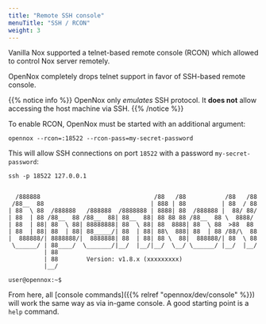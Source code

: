 ```yaml
---
title: "Remote SSH console"
menuTitle: "SSH / RCON"
weight: 3
---
```


Vanilla Nox supported a telnet-based remote console (RCON) which allowed to control Nox server remotely.

OpenNox completely drops telnet support in favor of SSH-based remote console.

{{% notice info %}}
OpenNox only _emulates_ SSH protocol. It **does not** allow accessing the host machine via SSH.
{{% /notice %}}

To enable RCON, OpenNox must be started with an additional argument:

```shell
opennox --rcon=:18522 --rcon-pass=my-secret-password
```

This will allow SSH connections on port `18522` with a password `my-secret-password`:

```shell
ssh -p 18522 127.0.0.1
```

```

  /888888                                /88   /88           /88   /88
 /88__  88                              | 888 | 88          | 88  / 88
| 88  \ 88  /888888   /888888  /8888888 | 8888| 88  /888888 |  88/ 88/
| 88  | 88 /88__  88 /88__  88| 88__  88| 88 88 88 /88__  88 \  8888/
| 88  | 88| 88  \ 88| 88888888| 88  \ 88| 88  8888| 88  \ 88  >88  88
| 88  | 88| 88  | 88| 88_____/| 88  | 88| 88\  888| 88  | 88 /88/\  88
|  888888/| 8888888/|  8888888| 88  | 88| 88 \  88|  888888/| 88  \ 88
 \______/ | 88____/  \_______/|__/  |__/|__/  \__/ \______/ |__/  |__/
          | 88
          | 88        Version: v1.8.x (xxxxxxxxx)
          |__/

user@opennox:~$
```

From here, all [console commands]({{% relref "opennox/dev/console" %}}) will work the same way as via in-game console.
A good starting point is a `help` command.
